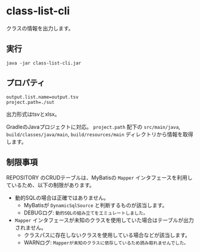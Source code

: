 # class-list-cli

クラスの情報を出力します。

## 実行

```
java -jar class-list-cli.jar 
```

## プロパティ

```
output.list.name=output.tsv
project.path=./sut
```

出力形式はtsvとxlsx。

GradleのJavaプロジェクトに対応。
`project.path` 配下の `src/main/java`, `build/classes/java/main`, `build/resources/main` ディレクトリから情報を取得します。

## 制限事項

REPOSITORY のCRUDテーブルは、MyBatisの `Mapper` インタフェースを利用しているため、以下の制限があります。

- 動的SQLの場合は正確ではありません。
  - MyBatisが `DynamicSqlSource` と判断するものが該当します。
  - DEBUGログ: `動的SQLの組み立てをエミュレートしました。`
- `Mapper` インタフェースが未知のクラスを使用していた場合はテーブルが出力されません。
  - クラスパスに存在しないクラスを使用している場合などが該当します。
  - WARNログ: `Mapperが未知のクラスに依存しているため読み取れませんでした。`

